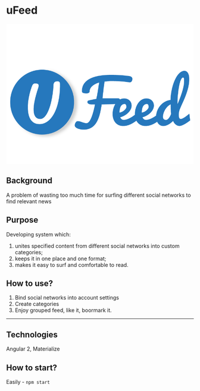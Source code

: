 # uFeed 
 ![uFeed logo](https://raw.githubusercontent.com/uFeedTeam/uFeed_Front-end/master/logo.png "uFeed Logo")

## Background 
A problem of wasting too much time for surfing different social networks to find relevant news

## Purpose
Developing system which:
1. unites specified content from different social networks into custom categories;
2. keeps it in one place and one format;
3. makes it easy to surf and comfortable to read. 
## How to use? 
1. Bind social networks into account settings
2. Create categories 
3. Enjoy grouped feed, like it, boormark it. 

--------------

## Technologies
Angular 2, Materialize

## How to start? 
Easily - ``npm start``